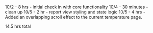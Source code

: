 10/2 - 8 hrs - initial check in with core functionality
10/4 - 30 minutes - clean up
10/5 - 2 hr - report view styling and state logic
10/5 - 4 hrs - Added an overlapping scroll effect to the current temperature page.

14.5 hrs total